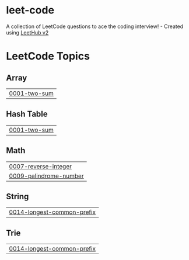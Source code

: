 # leet-code
A collection of LeetCode questions to ace the coding interview! - Created using [LeetHub v2](https://github.com/arunbhardwaj/LeetHub-2.0)

<!---LeetCode Topics Start-->
# LeetCode Topics
## Array
|  |
| ------- |
| [0001-two-sum](https://github.com/LucasMontebeller/leet-code/tree/master/0001-two-sum) |
## Hash Table
|  |
| ------- |
| [0001-two-sum](https://github.com/LucasMontebeller/leet-code/tree/master/0001-two-sum) |
## Math
|  |
| ------- |
| [0007-reverse-integer](https://github.com/LucasMontebeller/leet-code/tree/master/0007-reverse-integer) |
| [0009-palindrome-number](https://github.com/LucasMontebeller/leet-code/tree/master/0009-palindrome-number) |
## String
|  |
| ------- |
| [0014-longest-common-prefix](https://github.com/LucasMontebeller/leet-code/tree/master/0014-longest-common-prefix) |
## Trie
|  |
| ------- |
| [0014-longest-common-prefix](https://github.com/LucasMontebeller/leet-code/tree/master/0014-longest-common-prefix) |
<!---LeetCode Topics End-->